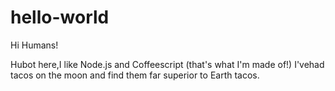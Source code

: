 # hello-world
Hi Humans!

Hubot here,I like Node.js and Coffeescript (that's what I'm made of!)
I'vehad tacos on the moon and find them far superior to Earth tacos.
